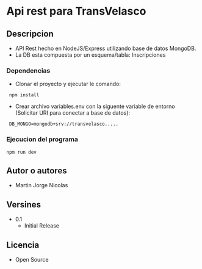 # Api rest para TransVelasco

## Descripcion

- API Rest hecho en NodeJS/Express utilizando base de datos MongoDB.
- La DB esta compuesta por un esquema/tabla: Inscripciones

### Dependencias

- Clonar el proyecto y ejecutar le comando:

```
 npm install
```

- Crear archivo variables.env con la siguente variable de entorno (Solicitar URI para conectar a base de datos):

```
 DB_MONGO=mongodb+srv://transvelasco.....
```

### Ejecucion del programa

```
npm run dev
```

## Autor o autores

- Martin Jorge Nicolas

## Versines

- 0.1
  - Initial Release

## Licencia

- Open Source
